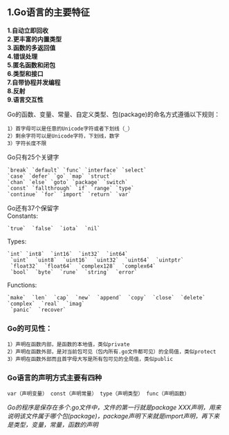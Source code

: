 **1.Go语言的主要特征**
---
****1.自动立即回收  
2.更丰富的内置类型  
3.函数的多返回值  
4.错误处理  
5.匿名函数和闭包  
6.类型和接口  
7.自带协程并发编程  
8.反射  
9.语言交互性****  

Go的函数、变量、常量、自定义类型、包(package)的命名方式遵循以下规则：

    1）首字母可以是任意的Unicode字符或者下划线（_）  
    2）剩余字符可以是Unicode字符，下划线，数字  
    3）字符长度不限  

Go只有25个关键字  

    `break` `default` `func` `interface` `select`
    `case` `defer` `go` `map` `struct`
    `chan` `else` `goto` `package` `switch`
    `const` `fallthrough` `if` `range` `type`
    `continue` `for` `import` `return` `var`

Go还有37个保留字  
Constants:    

    `true`  `false`  `iota`  `nil`

Types:    

    `int` `int8`  `int16`  `int32`  `int64`  
     `uint`  `uint8`  `uint16`  `uint32`  `uint64`  `uintptr`
     `float32`  `float64`  `complex128`  `complex64`
     `bool`  `byte`  `rune`  `string`  `error`

Functions:   

    `make`  `len`  `cap`  `new`  `append`  `copy`  `close`  `delete`
    `complex`  `real`  `imag`
     `panic`  `recover`

### Go的可见性：
    1）声明在函数内部，是函数的本地值，类似private  
    2）声明在函数外部，是对当前包可见（包内所有.go文件都可见）的全局值，类似protect
    3）声明在函数外部而且首字母大写是所有包可见的全局值，类似public

### Go语言的声明方式主要有四种
    var（声明变量） const（声明常量） type（声明类型） func（声明函数）  

_Go的程序是保存在多个.go文件中，文件的第一行就是package XXX声明，用来说明该文件属于哪个包(package)，package声明下来就是import声明，再下来是类型，变量，常量，函数的声明_  



